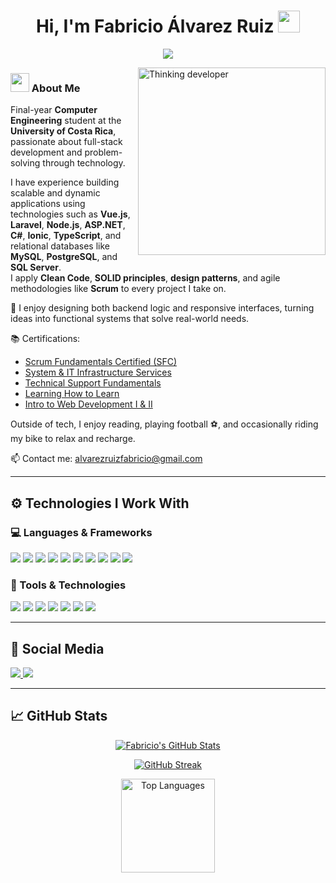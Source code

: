<h1 align="center"><b>Hi, I'm Fabricio Álvarez Ruiz</b> <img src="https://media.giphy.com/media/hvRJCLFzcasrR4ia7z/giphy.gif" width="35"></h1>
<p align="center">
  <a href="https://github.com/DenverCoder1/readme-typing-svg">
    <img src="https://readme-typing-svg.herokuapp.com?lines=Software%20Developer%20💻;Full-Stack%20Developer%20🧩;Problem%20Solver%20🧠;Loves%20Technology%20⚙️;Always%20Learning%20Something%20New%20📚;Open%20to%20Collaborate%20🤝&font=Fira%20Code&center=true&width=600&height=45">
  </a>
</p>


<img align="right" width="300px" alt="Thinking developer" src="https://media.giphy.com/media/ZVik7pBtu9dNS/giphy.gif" />





### <img src="https://media.giphy.com/media/ObNTw8Uzwy6KQ/giphy.gif" width="30px">&nbsp;About Me

Final-year **Computer Engineering** student at the **University of Costa Rica**, passionate about full-stack development and problem-solving through technology.

I have experience building scalable and dynamic applications using technologies such as **Vue.js**, **Laravel**, **Node.js**, **ASP.NET**, **C#**, **Ionic**, **TypeScript**, and relational databases like **MySQL**, **PostgreSQL**, and **SQL Server**.  
I apply **Clean Code**, **SOLID principles**, **design patterns**, and agile methodologies like **Scrum** to every project I take on.

🔧 I enjoy designing both backend logic and responsive interfaces, turning ideas into functional systems that solve real-world needs.

📚 Certifications:
- [Scrum Fundamentals Certified (SFC)](https://www.scrumstudy.com/certification/verify?type=SFC&number=1091363)
- [System & IT Infrastructure Services](https://www.coursera.org/account/accomplishments/records/E72R5JDX37U2)
- [Technical Support Fundamentals](https://www.coursera.org/account/accomplishments/records/8UCBJ94ZNMSP)
- [Learning How to Learn](https://www.coursera.org/account/accomplishments/records/Q7ZWVPATYEMS)
- [Intro to Web Development I & II](http://LEARNDIGITAL.WITHGOOGLE.COM/ACTIVATE/validate-certificate-code)

Outside of tech, I enjoy reading, playing football ⚽, and occasionally riding my bike to relax and recharge.

📫 Contact me: [alvarezruizfabricio@gmail.com](mailto:alvarezruizfabricio@gmail.com)

---

## ⚙️ Technologies I Work With

### 💻 Languages & Frameworks
<span>
  <img src="https://img.shields.io/badge/JavaScript-F7DF1E?style=for-the-badge&logo=javascript&logoColor=black">
  <img src="https://img.shields.io/badge/Vue.js-35495E?style=for-the-badge&logo=vue.js&logoColor=4FC08D">
  <img src="https://img.shields.io/badge/Laravel-F55247?style=for-the-badge&logo=laravel&logoColor=white">
  <img src="https://img.shields.io/badge/Node.js-339933?style=for-the-badge&logo=nodedotjs&logoColor=white">
  <img src="https://img.shields.io/badge/ASP.NET-512BD4?style=for-the-badge&logo=dotnet&logoColor=white">
  <img src="https://img.shields.io/badge/C%23-68217A?style=for-the-badge&logo=csharp&logoColor=white">
  <img src="https://img.shields.io/badge/Ionic-3880FF?style=for-the-badge&logo=ionic&logoColor=white">
  <img src="https://img.shields.io/badge/TypeScript-007ACC?style=for-the-badge&logo=typescript&logoColor=white">
  <img src="https://img.shields.io/badge/HTML5-E34F26?style=for-the-badge&logo=html5&logoColor=white">
  <img src="https://img.shields.io/badge/CSS3-1572B6?style=for-the-badge&logo=css3&logoColor=white">
</span>

### 🧰 Tools & Technologies
<span>
  <img src="https://img.shields.io/badge/MySQL-4479A1?style=for-the-badge&logo=mysql&logoColor=white">
  <img src="https://img.shields.io/badge/PostgreSQL-336791?style=for-the-badge&logo=postgresql&logoColor=white">
  <img src="https://img.shields.io/badge/MS%20SQL%20Server-CC2927?style=for-the-badge&logo=microsoftsqlserver&logoColor=white">
  <img src="https://img.shields.io/badge/Git-F05032?style=for-the-badge&logo=git&logoColor=white">
  <img src="https://img.shields.io/badge/Jira-0052CC?style=for-the-badge&logo=jira&logoColor=white">
  <img src="https://img.shields.io/badge/Figma-F24E1E?style=for-the-badge&logo=figma&logoColor=white">
  <img src="https://img.shields.io/badge/Docker-2496ED?style=for-the-badge&logo=docker&logoColor=white">
</span>

---

## 🔗 Social Media

<a href="https://www.instagram.com/fabricio.alvarez.cr/">
  <img src="https://img.shields.io/badge/Instagram-E4405F?style=for-the-badge&logo=instagram&logoColor=white">
</a>
<a href="https://www.linkedin.com/in/fabricio-álvarez-ruiz-b36b0b345">
  <img src="https://img.shields.io/badge/LinkedIn-0A66C2?style=for-the-badge&logo=linkedin&logoColor=white">
</a>

---

## 📈 GitHub Stats

<p align="center">
  <a href="https://github.com/Fabricio-Alvarez">
    <img src="https://github-readme-stats.vercel.app/api?username=Fabricio-Alvarez&show_icons=true&theme=tokyonight" alt="Fabricio's GitHub Stats" />
  </a>
</p>

<p align="center">
  <a href="https://github.com/Fabricio-Alvarez">
    <img src="https://github-readme-streak-stats.herokuapp.com/?user=Fabricio-Alvarez&theme=material-palenight" alt="GitHub Streak" />
  </a>
</p>

<p align="center">
  <img src="https://github-readme-stats.vercel.app/api/top-langs?username=Fabricio-Alvarez&locale=en&hide_title=false&layout=compact&card_width=320&langs_count=5&theme=dracula&hide_border=false&order=2" height="150" alt="Top Languages" />
</p>


